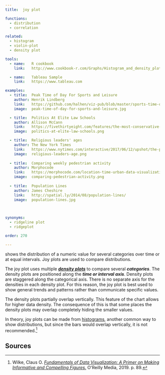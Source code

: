 ```yaml
---
title:  joy plot

functions:
  - distribution
  - correlation

related:
  - histogram
  - violin-plot
  - density plot

tools:
  - name:   R cookbook
    link:   http://www.cookbook-r.com/Graphs/Histogram_and_density_plot/

  - name:   Tableau Sample
    link:   https://www.tableau.com

examples:
  - title:  Peak Time of Day For Sports and Leisure
    author: Henrik Lindberg
    link:   https://github.com/halhen/viz-pub/blob/master/sports-time-of-day/out.png
    image:  peak-time-of-day-for-sports-and-leisure.jpg

  - title:  Politics At Elite Law Schools
    author: Allison McCann
    link:   https://fivethirtyeight.com/features/the-most-conservative-and-most-liberal-elite-law-schools/
    image:  politics-at-elite-law-schools.png

  - title:  Religious leaders' ages
    author: The New York Times
    link:   https://www.nytimes.com/interactive/2017/06/12/upshot/the-politics-of-americas-religious-leaders.html?mtrref=luisdva.github.io
    image:  religious-leaders-age.png
  
  - title:  Comparing weekly pedestrian activity
    author: Morphocode
    link:   https://morphocode.com/location-time-urban-data-visualization/?utm_source=mailpoet&utm_medium=email&utm_campaign=visualizing+time
    image:  comparing-pedestrian-activity.png
 
  - title:  Population Lines
    author: James Cheshire
    link:   http://spatial.ly/2014/08/population-lines/
    image:  population-lines.jpg
  
  

synonyms:
  - ridgeline plot
  - ridgeplot

order: 270

---
```

shows the distribution of a numeric value for several categories over time or at equal intervals. Joy plots are used to compare distributions. 

<!--more-->
The joy plot uses multiple [***density plots***](/density-plot) to compare several ***categories***. The density plots are positioned along the ***time or interval axis***. Density plots are staggered along the categorical axis. There is no separate axis for the densities in each density plot. For this reason, the joy plot is best used to show general trends and patterns rather than communicate specific values. 

The density plots partially overlap vertically. This feature of the chart allows for higher data density. The consequence of this is that some places the density plots may overlap completely hiding the smaller values.

In theory, joy plots can be made from [histograms](/histogram), another common way to show distributions, but since the bars would overlap vertically, it is not recommended.[^wilke]

## Sources
[^wilke]: Wilke, Claus O. [*Fundamentals of Data Visualization: A Primer on Making Informative and Compelling Figures.*](https://books.google.com/books?id=WmmNDwAAQBAJ) O'Reilly Media, 2019. p. 89.
